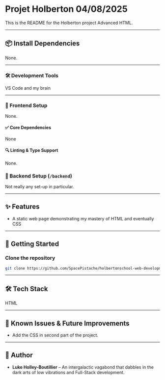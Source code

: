 # Projet Holberton 04/08/2025

This is the README for the Holberton project Advanced HTML.

---

## 📦 Install Dependencies

None.

---

### 🛠️ Development Tools

VS Code and my brain

---

### 🔧 Frontend Setup 

None.

#### ✅ Core Dependencies

None

#### 🔍 Linting & Type Support

None.


### 🔧 Backend Setup (`/backend`)

Not really any set-up in particular.

---

## ✨ Features

- A static web page demonstrating my mastery of HTML and eventually CSS

---

## 🚀 Getting Started

### Clone the repository

```bash
git clone https://github.com/SpacePistache/holbertonschool-web-development.git
```

---

## 🛠 Tech Stack

HTML

---

## 🧪 Known Issues & Future Improvements

- Add the CSS in second part of the project.

---

## 👥 Author

- **Luke Holley-Boutillier** – An intergalactic vagabond that dabbles in the dark arts of low vibrations and Full-Stack development.
